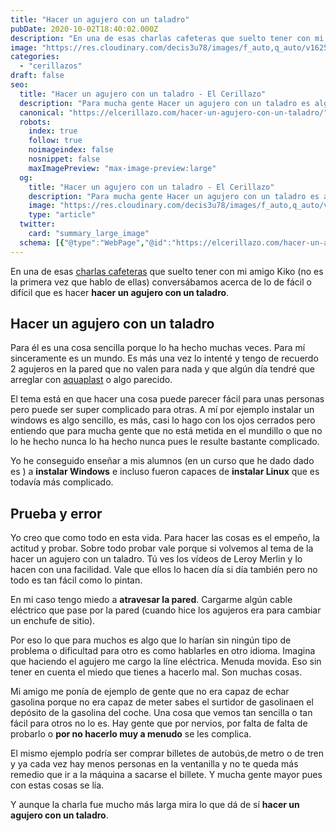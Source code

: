 ```yaml
---
title: "Hacer un agujero con un taladro"
pubDate: 2020-10-02T18:40:02.000Z
description: "En una de esas charlas cafeteras que suelto tener con mi amigo Kiko (no es la primera vez que hablo de ellas) conversábamos acerca de lo de fácil o difícil que es hacer hacer un agujero con un taladro."
image: "https://res.cloudinary.com/decis3u78/images/f_auto,q_auto/v1625695003/hacer-un-agujero-con-un-taladro_10427a8d2/hacer-un-agujero-con-un-taladro_10427a8d2.jpg?_i=AA"
categories:
  - "cerillazos"
draft: false
seo:
  title: "Hacer un agujero con un taladro - El Cerillazo"
  description: "Para mucha gente Hacer un agujero con un taladro es algo fácil y sencillo pero para gente como yo es todo un mundo complejo."
  canonical: "https://elcerillazo.com/hacer-un-agujero-con-un-taladro/"
  robots:
    index: true
    follow: true
    noimageindex: false
    nosnippet: false
    maxImagePreview: "max-image-preview:large"
  og:
    title: "Hacer un agujero con un taladro - El Cerillazo"
    description: "Para mucha gente Hacer un agujero con un taladro es algo fácil y sencillo pero para gente como yo es todo un mundo complejo."
    image: "https://res.cloudinary.com/decis3u78/images/f_auto,q_auto/v1625695003/hacer-un-agujero-con-un-taladro_10427a8d2/hacer-un-agujero-con-un-taladro_10427a8d2.jpg?_i=AA"
    type: "article"
  twitter:
    card: "summary_large_image"
  schema: [{"@type":"WebPage","@id":"https://elcerillazo.com/hacer-un-agujero-con-un-taladro/","url":"https://elcerillazo.com/hacer-un-agujero-con-un-taladro/","name":"Hacer un agujero con un taladro - El Cerillazo","isPartOf":{"@id":"https://elcerillazo.com/#website"},"primaryImageOfPage":{"@id":"https://elcerillazo.com/hacer-un-agujero-con-un-taladro/#primaryimage"},"image":{"@id":"https://elcerillazo.com/hacer-un-agujero-con-un-taladro/#primaryimage"},"thumbnailUrl":"https://res.cloudinary.com/decis3u78/images/f_auto,q_auto/v1625695003/hacer-un-agujero-con-un-taladro_10427a8d2/hacer-un-agujero-con-un-taladro_10427a8d2.jpg?_i=AA","datePublished":"2020-10-02T20:40:02+00:00","dateModified":"2020-10-02T20:48:57+00:00","author":{"@id":"https://elcerillazo.com/#/schema/person/368d5b496aeaf077b307f248a72abcd9"},"description":"Para mucha gente Hacer un agujero con un taladro es algo fácil y sencillo pero para gente como yo es todo un mundo complejo.","breadcrumb":{"@id":"https://elcerillazo.com/hacer-un-agujero-con-un-taladro/#breadcrumb"},"inLanguage":"es","potentialAction":[{"@type":"ReadAction","target":["https://elcerillazo.com/hacer-un-agujero-con-un-taladro/"]}]},{"@type":"ImageObject","inLanguage":"es","@id":"https://elcerillazo.com/hacer-un-agujero-con-un-taladro/#primaryimage","url":"https://res.cloudinary.com/decis3u78/images/f_auto,q_auto/v1625695003/hacer-un-agujero-con-un-taladro_10427a8d2/hacer-un-agujero-con-un-taladro_10427a8d2.jpg?_i=AA","contentUrl":"https://res.cloudinary.com/decis3u78/images/f_auto,q_auto/v1625695003/hacer-un-agujero-con-un-taladro_10427a8d2/hacer-un-agujero-con-un-taladro_10427a8d2.jpg?_i=AA","width":1200,"height":801,"caption":"Hacer un agujero con un taladro"},{"@type":"BreadcrumbList","@id":"https://elcerillazo.com/hacer-un-agujero-con-un-taladro/#breadcrumb","itemListElement":[{"@type":"ListItem","position":1,"name":"Portada","item":"https://elcerillazo.com/"},{"@type":"ListItem","position":2,"name":"Hacer un agujero con un taladro"}]},{"@type":"WebSite","@id":"https://elcerillazo.com/#website","url":"https://elcerillazo.com/","name":"El Cerillazo","description":"De pequeño hacía hogueras y jugaba con cerillas","potentialAction":[{"@type":"SearchAction","target":{"@type":"EntryPoint","urlTemplate":"https://elcerillazo.com/?s={search_term_string}"},"query-input":{"@type":"PropertyValueSpecification","valueRequired":true,"valueName":"search_term_string"}}],"inLanguage":"es"},{"@type":"Person","@id":"https://elcerillazo.com/#/schema/person/368d5b496aeaf077b307f248a72abcd9","name":"montywp","url":"https://elcerillazo.com/author/montywp/"}]
---
```


En una de esas [charlas cafeteras](https://elcerillazo.com/tus-suenos-estan-ahi-fuera/) que suelto tener con mi amigo Kiko (no es la primera vez que hablo de ellas) conversábamos acerca de lo de fácil o difícil que es hacer **hacer un agujero con un taladro**.

## Hacer un agujero con un taladro

Para él es una cosa sencilla porque lo ha hecho muchas veces. Para mí sinceramente es un mundo. Es más una vez lo intenté y tengo de recuerdo 2 agujeros en la pared que no valen para nada y que algún día tendré que arreglar con [aquaplast](https://amzn.to/34d61jS) o algo parecido.

El tema está en que hacer una cosa puede parecer fácil para unas personas pero puede ser super complicado para otras. A mí por ejemplo instalar un windows es algo sencillo, es más, casi lo hago con los ojos cerrados pero entiendo que para mucha gente que no está metida en el mundillo o que no lo he hecho nunca lo ha hecho nunca pues le resulte bastante complicado.

Yo he conseguido enseñar a mis alumnos (en un curso que he dado dado es ) a **instalar Windows** e incluso fueron capaces de **instalar Linux** que es todavía más complicado.

## Prueba y error

Yo creo que como todo en esta vida. Para hacer las cosas es el empeño, la actitud y probar. Sobre todo probar vale porque si volvemos al tema de la hacer un agujero con un taladro. Tú ves los vídeos de Leroy Merlin y lo hacen con una facilidad. Vale que ellos lo hacen día si día también pero no todo es tan fácil como lo pintan.

En mi caso tengo miedo a **atravesar la pared**. Cargarme algún cable eléctrico que pase por la pared (cuando hice los agujeros era para cambiar un enchufe de sitio).

Por eso lo que para muchos es algo que lo harían sin ningún tipo de problema o dificultad para otro es como hablarles en otro idioma. Imagina que haciendo el agujero me cargo la líne eléctrica. Menuda movida. Eso sin tener en cuenta el miedo que tienes a hacerlo mal. Son muchas cosas.

Mi amigo me ponía de ejemplo de gente que no era capaz de echar gasolina porque no era capaz de meter sabes el surtidor de gasolinaen el depósito de la gasolina del coche. Una cosa que vemos tan sencilla o tan fácil para otros no lo es. Hay gente que por nervios, por falta de falta de probarlo o **por no hacerlo muy a menudo** se les complica.

El mismo ejemplo podría ser comprar billetes de autobús,de metro o de tren y ya cada vez hay menos personas en la ventanilla y no te queda más remedio que ir a la máquina a sacarse el billete. Y mucha gente mayor pues con estas cosas se lía.

Y aunque la charla fue mucho más larga mira lo que dá de sí **hacer un agujero con un taladro**.